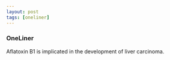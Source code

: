 ```yaml
---
layout: post
tags: [oneliner]
---
```



### OneLiner

Aflatoxin B1 is implicated in the development of liver carcinoma.
